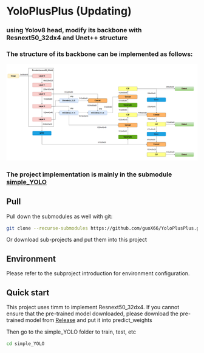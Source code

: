 # YoloPlusPlus   (Updating)

### using Yolov8 head, modify its backbone with Resnext50_32dx4 and Unet++ structure

### The structure of its backbone can be implemented as follows:

![image](https://github.com/guoX66/YoloPlusPlus/blob/main/assets/structure.png)

### The project implementation is mainly in the submodule [simple_YOLO](https://github.com/guoX66/simple_YOLO)



## Pull

Pull down the submodules as well with git:

```bash
git clone --recurse-submodules https://github.com/guoX66/YoloPlusPlus.git
```

Or download sub-projects and put them into this project



## Environment

Please refer to the subproject introduction for environment configuration.



## Quick start

This project uses timm to implement Resnext50_32dx4. If you cannot ensure that the pre-trained model downloaded, please download the pre-trained model from [Release](https://github.com/guoX66/YoloPlusPlus/releases/tag/releases-v1.0.0) and put it into predict_weights



Then go to the simple_YOLO folder to train, test, etc

```bash
cd simple_YOLO
```
